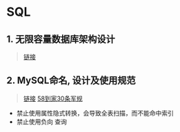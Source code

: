 # SQL
## 1. 无限容量数据库架构设计

> [链接](https://mp.weixin.qq.com/s/ad4tpM6cdi9r6vgfbaTzxg?)


## 2. MySQL命名, 设计及使用规范
> [链接](https://cloud.tencent.com/developer/article/1141367)
> [58到家30条军规](<https://mp.weixin.qq.com/s?__biz=MjM5ODYxMDA5OQ==&mid=2651959906&idx=1&sn=2cbdc66cfb5b53cf4327a1e0d18d9b4a&chksm=bd2d07be8a5a8ea86dc3c04eced3f411ee5ec207f73d317245e1fefea1628feb037ad71531bc&mpshare=1&scene=23&srcid=02230Q4SXp9mcQe8E4NzZOUB#rd>)
  * 禁止使用属性隐式转换，会导致全表扫描，而不能命中索引
  * 禁止使用负向 查询